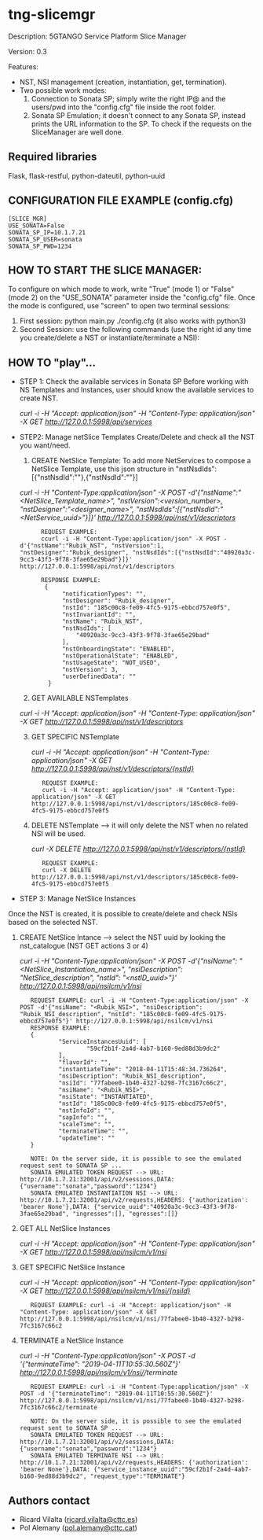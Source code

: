 # tng-slicemgr
Description: 5GTANGO Service Platform Slice Manager

Version: 0.3

Features:
- NST, NSI management (creation, instantiation, get, termination).
- Two possible work modes:
  1) Connection to Sonata SP; simply write the right IP@ and the users/pwd into the "config.cfg" file inside the root folder.
  2) Sonata SP Emulation; it doesn't connect to any Sonata SP, instead prints the URL information to the SP. To check if the requests on the SliceManager are well done.

## Required libraries
Flask, flask-restful, python-dateutil, python-uuid

## CONFIGURATION FILE EXAMPLE (config.cfg)

    [SLICE_MGR]
    USE_SONATA=False
    SONATA_SP_IP=10.1.7.21    
    SONATA_SP_USER=sonata
    SONATA_SP_PWD=1234

## HOW TO START THE SLICE MANAGER:
To configure on which mode to work, write "True" (mode 1) or "False" (mode 2) on the "USE_SONATA" parameter inside the "config.cfg" file. Once the mode is configured, use "screen" to open two terminal sessions:

1) First session: python main.py ./config.cfg (it also works with python3)
2) Second Session: use the following commands (use the right id any time you create/delete a NST or instantiate/terminate a NSI):

## HOW TO "play"...
- STEP 1: Check the available services in Sonata SP
Before working with NS Templates and Instances, user should know the available services to create NST.

   *curl -i -H "Accept: application/json" -H "Content-Type: application/json" -X GET http://127.0.0.1:5998/api/services*

- STEP2: Manage netSlice Templates
Create/Delete and check all the NST you want/need.
	 1) CREATE NetSlice Template: To add more NetServices to compose a NetSlice Template, use this json structure in "nstNsdIds":[{"nstNsdId":"<NSuuid>"},{"nstNsdId":"<NSuuid>"}]

	*curl -i -H "Content-Type:application/json" -X POST -d'{"nstName":"<NetSlice_Template_name>", "nstVersion":<version_number>, "nstDesigner":"<designer_name>", "nstNsdIds":[{"nstNsdId":"<NetService_uuid>"}]}' http://127.0.0.1:5998/api/nst/v1/descriptors*

		    REQUEST EXAMPLE:
		    ccurl -i -H "Content-Type:application/json" -X POST -d'{"nstName":"Rubik_NST", "nstVersion":1, "nstDesigner":"Rubik_designer", "nstNsdIds":[{"nstNsdId":"40920a3c-9cc3-43f3-9f78-3fae65e29bad"}]}' http://127.0.0.1:5998/api/nst/v1/descriptors
    
		    RESPONSE EXAMPLE:
		     {
			      "notificationTypes": "",
			      "nstDesigner": "Rubik_designer",
			      "nstId": "185c00c8-fe09-4fc5-9175-ebbcd757e0f5",
			      "nstInvariantId": "",
			      "nstName": "Rubik_NST",
			      "nstNsdIds": [
			          "40920a3c-9cc3-43f3-9f78-3fae65e29bad"
			      ],
			      "nstOnboardingState": "ENABLED",
			      "nstOperationalState": "ENABLED",
			      "nstUsageState": "NOT_USED",
			      "nstVersion": 3,
			      "userDefinedData": ""
		      }

  2) GET AVAILABLE NSTemplates
  	
    *curl -i -H "Accept: application/json" -H "Content-Type: application/json" -X GET http://127.0.0.1:5998/api/nst/v1/descriptors*
    
  3) GET SPECIFIC NSTemplate
  
	   *curl -i -H "Accept: application/json" -H "Content-Type: application/json" -X GET http://127.0.0.1:5998/api/nst/v1/descriptors/{nstId}*
    
		    REQUEST EXAMPLE: 
		    curl -i -H "Accept: application/json" -H "Content-Type: application/json" -X GET http://127.0.0.1:5998/api/nst/v1/descriptors/185c00c8-fe09-4fc5-9175-ebbcd757e0f5

  4) DELETE NSTemplate --> it will only delete the NST when no related NSI will be used.
  
		*curl -X DELETE http://127.0.0.1:5998/api/nst/v1/descriptors/{nstId}*
	    
		    REQUEST EXAMPLE:
		    curl -X DELETE http://127.0.0.1:5998/api/nst/v1/descriptors/185c00c8-fe09-4fc5-9175-ebbcd757e0f5

- STEP 3: Manage NetSlice Instances

Once the NST is created, it is possible to create/delete and check NSIs based on the selected NST.

  1) CREATE NetSlice Intance --> select the NST uuid by looking the nst_catalogue (NST GET actions 3 or 4)
  
	  *curl -i -H "Content-Type:application/json" -X POST -d'{"nsiName": "<NetSlice_Instantiation_name>", "nsiDescription": "NetSlice_description", "nstId": "<nstID_uuid>"}' http://127.0.0.1:5998/api/nsilcm/v1/nsi*
    
		    REQUEST EXAMPLE: curl -i -H "Content-Type:application/json" -X POST -d'{"nsiName": "<Rubik_NSI>", "nsiDescription": "Rubik_NSI_description", "nstId": "185c00c8-fe09-4fc5-9175-ebbcd757e0f5"}' http://127.0.0.1:5998/api/nsilcm/v1/nsi
		    RESPONSE EXAMPLE:
		    {
				    "ServiceInstancesUuid": [
						    "59cf2b1f-2a4d-4ab7-b160-9ed88d3b9dc2"
					],
					"flavorId": "",
					"instantiateTime": "2018-04-11T15:48:34.736264",
					"nsiDescription": "Rubik_NSI_description",
					"nsiId": "77fabee0-1b40-4327-b298-7fc3167c66c2",
					"nsiName": "<Rubik_NSI>",
					"nsiState": "INSTANTIATED",
					"nstId": "185c00c8-fe09-4fc5-9175-ebbcd757e0f5",
					"nstInfoId": "",
					"sapInfo": "",
					"scaleTime": "",
					"terminateTime": "",
					"updateTime": ""
			}
			
			NOTE: On the server side, it is possible to see the emulated request sent to SONATA SP ...
			SONATA EMULATED TOKEN REQUEST --> URL: http://10.1.7.21:32001/api/v2/sessions,DATA: {"username":"sonata","password":"1234"}
			SONATA EMULATED INSTANTIATION NSI --> URL: http://10.1.7.21:32001/api/v2/requests,HEADERS: {'authorization': 'bearer None'},DATA: {"service_uuid":"40920a3c-9cc3-43f3-9f78-3fae65e29bad", "ingresses":[], "egresses":[]}

  2) GET ALL NetSlice Instances
  
		*curl -i -H "Accept: application/json" -H "Content-Type: application/json" -X GET http://127.0.0.1:5998/api/nsilcm/v1/nsi*

  3) GET SPECIFIC NetSlice Instance
  
	    *curl -i -H "Accept: application/json" -H "Content-Type: application/json" -X GET http://127.0.0.1:5998/api/nsilcm/v1/nsi/{nsiId}*
    
		    REQUEST EXAMPLE: curl -i -H "Accept: application/json" -H "Content-Type: application/json" -X GET http://127.0.0.1:5998/api/nsilcm/v1/nsi/77fabee0-1b40-4327-b298-7fc3167c66c2

  4) TERMINATE a NetSlice Instance
  
		*curl -i -H "Content-Type:application/json" -X POST -d '{"terminateTime": "2019-04-11T10:55:30.560Z"}' http://127.0.0.1:5998/api/nsilcm/v1/nsi/<nsiId>/terminate*
    
		    REQUEST EXAMPLE: curl -i -H "Content-Type:application/json" -X POST -d '{"terminateTime": "2019-04-11T10:55:30.560Z"}' http://127.0.0.1:5998/api/nsilcm/v1/nsi/77fabee0-1b40-4327-b298-7fc3167c66c2/terminate

		    NOTE: On the server side, it is possible to see the emulated request sent to SONATA SP ...
		    SONATA EMULATED TOKEN REQUEST --> URL: http://10.1.7.21:32001/api/v2/sessions,DATA: {"username":"sonata","password":"1234"}
		    SONATA EMULATED TERMINATE NSI --> URL: http://10.1.7.21:32001/api/v2/requests,HEADERS: {'authorization': 'bearer None'},DATA: {"service_instance_uuid":"59cf2b1f-2a4d-4ab7-b160-9ed88d3b9dc2", "request_type":"TERMINATE"}


## Authors contact
  * Ricard Vilalta (ricard.vilalta@cttc.es)
  * Pol Alemany (pol.alemany@cttc.cat)
